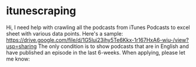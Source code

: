 # itunescraping
Hi, I need help with crawling all the podcasts from iTunes Podcasts to excel sheet with various data points.  Here's a sample: https://drive.google.com/file/d/1G5lui23ihy5Te6Kkx-1r167HxA6-wiu-/view?usp=sharing  The only condition is to show podcasts that are in English and have published an episode in the last 6-weeks.  When applying, please let me know:
